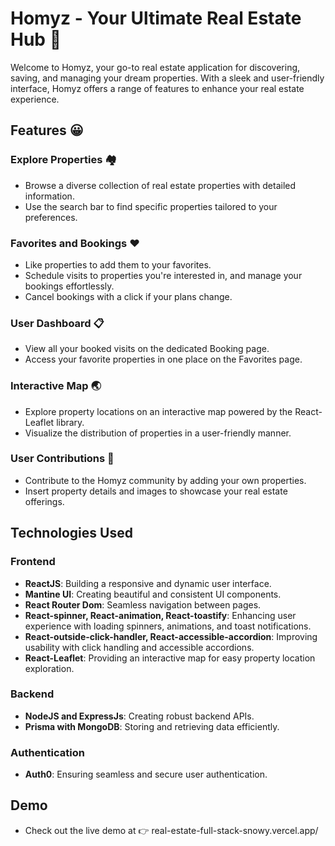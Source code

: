 # Homyz - Your Ultimate Real Estate Hub 🏡

Welcome to Homyz, your go-to real estate application for discovering, saving, and managing your dream properties. With a sleek and user-friendly interface, Homyz offers a range of features to enhance your real estate experience.

## Features :grinning:

### Explore Properties :houses:
- Browse a diverse collection of real estate properties with detailed information.
- Use the search bar to find specific properties tailored to your preferences.

### Favorites and Bookings :heart:
- Like properties to add them to your favorites.
- Schedule visits to properties you're interested in, and manage your bookings effortlessly.
- Cancel bookings with a click if your plans change.

### User Dashboard :clipboard:
- View all your booked visits on the dedicated Booking page.
- Access your favorite properties in one place on the Favorites page.

### Interactive Map :earth_asia:
- Explore property locations on an interactive map powered by the React-Leaflet library.
- Visualize the distribution of properties in a user-friendly manner.

### User Contributions :love_hotel:
- Contribute to the Homyz community by adding your own properties.
- Insert property details and images to showcase your real estate offerings.

## Technologies Used

### Frontend
- **ReactJS**: Building a responsive and dynamic user interface.
- **Mantine UI**: Creating beautiful and consistent UI components.
- **React Router Dom**: Seamless navigation between pages.
- **React-spinner, React-animation, React-toastify**: Enhancing user experience with loading spinners, animations, and toast notifications.
- **React-outside-click-handler, React-accessible-accordion**: Improving usability with click handling and accessible accordions.
- **React-Leaflet**: Providing an interactive map for easy property location exploration.

### Backend
- **NodeJS and ExpressJs**: Creating robust backend APIs.
- **Prisma with MongoDB**: Storing and retrieving data efficiently.

### Authentication
- **Auth0**: Ensuring seamless and secure user authentication.

## Demo

- Check out the live demo at :point_right: real-estate-full-stack-snowy.vercel.app/
